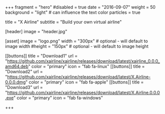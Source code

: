 +++
fragment = "hero"
#disabled = true
date = "2016-09-07"
weight = 50
background = "light" # can influence the text color
particles = true

title = "X Airline"
subtitle = "Build your own virtual airline"

[header]
  image = "header.jpg"

[asset]
  image = "logo.png"
  width = "300px" # optional - will default to image width
  #height = "150px" # optional - will default to image height


[[buttons]]
  title = "Download1"
  url = "https://github.com/xairline/xairline/releases/download/latest/xairline_0.0.0_amd64.deb"
  color = "primary"
  icon = "fab fa-linux"
[[buttons]]
  title = "Download2"
  url = "https://github.com/xairline/xairline/releases/download/latest/X.Airline-0.0.0.dmg"
  color = "primary"
  icon = "fab fa-apple"
[[buttons]]
  title = "Download3"
  url = "https://github.com/xairline/xairline/releases/download/latest/X.Airline.0.0.0.exe"
  color = "primary"
  icon = "fab fa-windows"


+++
